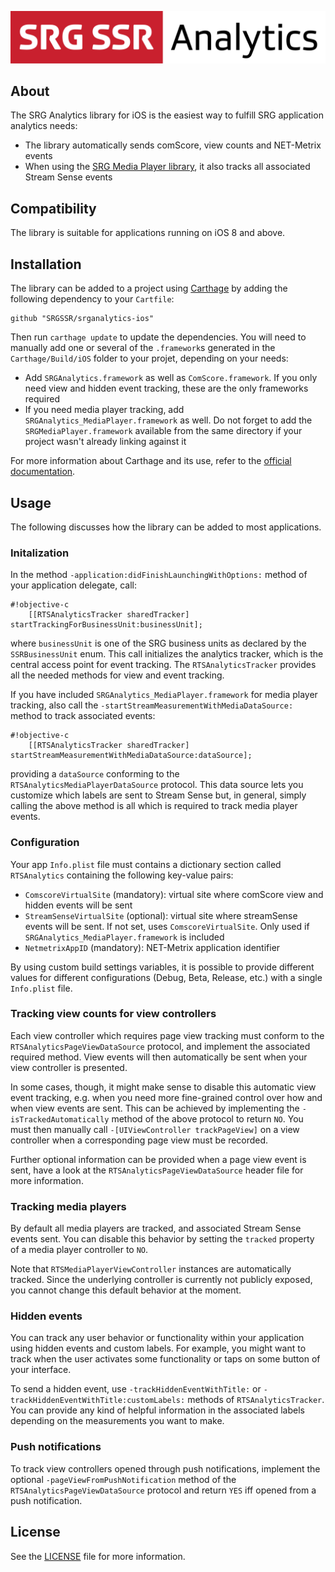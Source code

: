 ![SRG Media Player logo](README-images/logo.png)

## About

The SRG Analytics library for iOS is the easiest way to fulfill SRG application analytics needs:

* The library automatically sends comScore, view counts and NET-Metrix events
* When using the [SRG Media Player library](https://github.com/SRGSSR/SRGMediaPlayer-iOS), it also tracks all associated Stream Sense events

## Compatibility

The library is suitable for applications running on iOS 8 and above.

## Installation

The library can be added to a project using [Carthage](https://github.com/Carthage/Carthage)  by adding the following dependency to your `Cartfile`:
    
```
github "SRGSSR/srganalytics-ios"
```

Then run `carthage update` to update the dependencies. You will need to manually add one or several of the `.framework`s generated in the `Carthage/Build/iOS` folder to your projet, depending on your needs:

* Add `SRGAnalytics.framework` as well as `ComScore.framework`. If you only need view and hidden event tracking, these are the only frameworks required
* If you need media player tracking, add `SRGAnalytics_MediaPlayer.framework` as well. Do not forget to add the `SRGMediaPlayer.framework` available from the same directory if your project wasn't already linking against it

For more information about Carthage and its use, refer to the [official documentation](https://github.com/Carthage/Carthage).

## Usage

The following discusses how the library can be added to most applications.

### Initalization

In the method `-application:didFinishLaunchingWithOptions:` method of your application delegate, call:

```
#!objective-c
    [[RTSAnalyticsTracker sharedTracker] startTrackingForBusinessUnit:businessUnit];

```

where `businessUnit` is one of the SRG business units as declared by the `SSRBusinessUnit` enum. This call initializes the analytics tracker, which is the central access point for event tracking. The `RTSAnalyticsTracker` provides all the needed methods for view and event tracking.

If you have included `SRGAnalytics_MediaPlayer.framework` for media player tracking, also call the `-startStreamMeasurementWithMediaDataSource:` method to track associated events:

```
#!objective-c
    [[RTSAnalyticsTracker sharedTracker] startStreamMeasurementWithMediaDataSource:dataSource];

```

providing a `dataSource` conforming to the `RTSAnalyticsMediaPlayerDataSource` protocol. This data source lets you customize which labels are sent to Stream Sense but, in general, simply calling the above method is all which is required to track media player events.

### Configuration

Your app `Info.plist` file must contains a dictionary section called `RTSAnalytics` containing the following key-value pairs: 

* `ComscoreVirtualSite` (mandatory): virtual site where comScore view and hidden events will be sent
* `StreamSenseVirtualSite` (optional): virtual site where streamSense events will be sent. If not set, uses `ComscoreVirtualSite`. Only used if `SRGAnalytics_MediaPlayer.framework` is included
* `NetmetrixAppID` (mandatory): NET-Metrix application identifier

By using custom build settings variables, it is possible to provide different values for different configurations (Debug, Beta, Release, etc.) with a single `Info.plist` file.

### Tracking view counts for view controllers

Each view controller which requires page view tracking must conform to the  `RTSAnalyticsPageViewDataSource` protocol, and implement the associated required method. View events will then automatically be sent when your view controller is presented. 

In some cases, though, it might make sense to disable this automatic view event tracking, e.g. when you need more fine-grained control over how and when view events are sent. This can be achieved by implementing the `-isTrackedAutomatically` method of the above protocol to return `NO`. You must then manually call `-[UIViewController trackPageView]` on a view controller when a corresponding page view must be recorded.

Further optional information can be provided when a page view event is sent, have a look at the `RTSAnalyticsPageViewDataSource` header file for more information.

### Tracking media players

By default all media players are tracked, and associated Stream Sense events sent. You can disable this behavior by setting the `tracked` property of a media player controller to `NO`. 

Note that `RTSMediaPlayerViewController` instances are automatically tracked. Since the underlying controller is currently not publicly exposed, you cannot change this default behavior at the moment.

### Hidden events

You can track any user behavior or functionality within your application using hidden events and custom labels. For example, you might want to track when the user activates some functionality or taps on some button of your interface.

To send a hidden event, use `-trackHiddenEventWithTitle:` or `-trackHiddenEventWithTitle:customLabels:` methods of `RTSAnalyticsTracker`. You can provide any kind of helpful information in the associated labels depending on the measurements you want to make.

### Push notifications

To track view controllers opened through push notifications, implement the optional `-pageViewFromPushNotification` method of the `RTSAnalyticsPageViewDataSource` protocol and return `YES` iff opened from a push notification.

## License

See the [LICENSE](LICENSE) file for more information.
